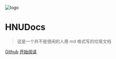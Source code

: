 ![logo](https://docsify.js.org/_media/icon.svg)

# HNUDocs
> 这是一个并不是很闲的人用 md 格式写的垃圾文档

[Github](<https://github.com/oneohyes/HNUAcademicDocs>)
[开始阅读](README.md)

